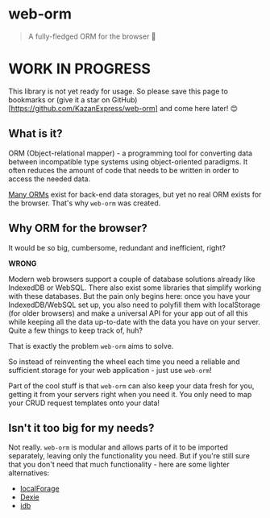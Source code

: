 # web-orm
> A fully-fledged ORM for the browser 💪

# WORK IN PROGRESS

This library is not yet ready for usage. So please save this page to bookmarks or (give it a star on GitHub)[https://github.com/KazanExpress/web-orm] and come here later! 😊

## What is it?

ORM (Object-relational mapper) - a programming tool for converting data between incompatible type systems using object-oriented paradigms. It often reduces the amount of code that needs to be written in order to access the needed data.

[Many ORMs](https://github.com/search?q=ORM) exist for back-end data storages, but yet no real ORM exists for the browser. That's why `web-orm` was created.

## Why ORM for the browser?

It would be so big, cumbersome, redundant and inefficient, right?

**WRONG**

Modern web browsers support a couple of database solutions already like IndexedDB or WebSQL. There also exist some libraries that simplify working with these databases. But the pain only begins here: once you have your IndexedDB/WebSQL set up, you also need to polyfill them with localStorage (for older browsers) and make a universal API for your app out of all this while keeping all the data up-to-date with the data you have on your server. Quite a few things to keep track of, huh?

That is exactly the problem `web-orm` aims to solve.

So instead of reinventing the wheel each time you need a reliable and sufficient storage for your web application - just use `web-orm`!

Part of the cool stuff is that `web-orm` can also keep your data fresh for you, getting it from your servers right when you need it. You only need to map your CRUD request templates onto your data!

## Isn't it too big for my needs?

Not really. `web-orm` is modular and allows parts of it to be imported separately, leaving only the functionality you need. But if you're still sure that you don't need that much functionality - here are some lighter alternatives:
* [localForage](https://github.com/localForage/localForage)
* [Dexie](http://dexie.org)
* [idb](https://github.com/jakearchibald/idb)